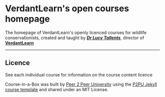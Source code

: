 # VerdantLearn's open courses homepage 

The homepage of VerdantLearn's openly licenced courses for wildlife conservationists, created and taught by [***Dr Lucy Tallents***](https://uk.linkedin.com/in/lucytallents), director of [**VerdantLearn**](http://www.verdantlearn.com)


---

## Licence

See each individual course for information on the course content licence

Course-in-a-Box was built by [Peer 2 Peer University](https://www.p2pu.org) using the [P2PU Jekyll course template](https://github.com/p2pu/jekyll-course-template) and shared under an MIT License.

